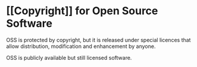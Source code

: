 # [[Copyright]] for Open Source Software

OSS is protected by copyright, but it is released under special licences that allow distribution, modification and enhancement by anyone.

OSS is publicly available but still licensed software.
